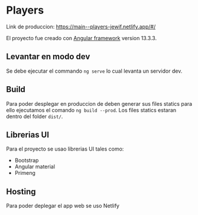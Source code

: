 # Players

Link de produccion: <a>https://main--players-jewif.netlify.app/#/</a>

El proyecto fue creado con [Angular framework](https://github.com/angular/angular-cli) version 13.3.3.


## Levantar en modo dev

Se debe ejecutar el  commando  `ng serve` lo cual levanta un servidor dev.

## Build

Para poder desplegar en produccion de deben generar sus files statics para ello ejecutamos el comando `ng build --prod`. 
Los files statics estaran dentro del folder `dist/`.

## Librerias UI
Para el proyecto se usao librerias UI tales como:
* Bootstrap
* Angular material
* Primeng

## Hosting

Para poder deplegar el app web se uso Netlify
